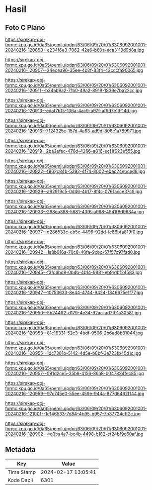 # Hasil

## Foto C Plano

https://sirekap-obj-formc.kpu.go.id/0a65/pemilu/pdpr/63/06/09/20/01/6306092001001-20240216-120858--c234f6e3-7062-42e6-b80a-eca3113d9d8a.jpg

https://sirekap-obj-formc.kpu.go.id/0a65/pemilu/pdpr/63/06/09/20/01/6306092001001-20240216-120907--34ecea96-35ee-4b2f-83f4-43cccfa90065.jpg

https://sirekap-obj-formc.kpu.go.id/0a65/pemilu/pdpr/63/06/09/20/01/6306092001001-20240216-120911--b34ab9a2-71b0-49a2-8919-1836e7ba22cc.jpg

https://sirekap-obj-formc.kpu.go.id/0a65/pemilu/pdpr/63/06/09/20/01/6306092001001-20240216-120913--edaf7b15-136a-4ac9-a97f-af9d7e13f14d.jpg

https://sirekap-obj-formc.kpu.go.id/0a65/pemilu/pdpr/63/06/09/20/01/6306092001001-20240216-120916--7124325c-157d-4a63-ad9d-808c1a769971.jpg

https://sirekap-obj-formc.kpu.go.id/0a65/pemilu/pdpr/63/06/09/20/01/6306092001001-20240216-120919--2ba2efec-476d-4266-a816-ec11f623e555.jpg

https://sirekap-obj-formc.kpu.go.id/0a65/pemilu/pdpr/63/06/09/20/01/6306092001001-20240216-120922--f962c84b-5392-4f74-8002-e0ec24ebced8.jpg

https://sirekap-obj-formc.kpu.go.id/0a65/pemilu/pdpr/63/06/09/20/01/6306092001001-20240216-120929--a92919c5-0d46-4b17-8f4c-0761acce37c9.jpg

https://sirekap-obj-formc.kpu.go.id/0a65/pemilu/pdpr/63/06/09/20/01/6306092001001-20240216-120933--298ea388-5681-43f6-a998-4541f8d9834a.jpg

https://sirekap-obj-formc.kpu.go.id/0a65/pemilu/pdpr/63/06/09/20/01/6306092001001-20240216-120937--d286533c-eb5c-4496-92dd-fc86bfa819f0.jpg

https://sirekap-obj-formc.kpu.go.id/0a65/pemilu/pdpr/63/06/09/20/01/6306092001001-20240216-120942--1a8b916a-70c8-40fa-9cbc-57f57c97fad0.jpg

https://sirekap-obj-formc.kpu.go.id/0a65/pemilu/pdpr/63/06/09/20/01/6306092001001-20240216-120945--f3fc4bd8-0b4b-4b14-9881-eb9e1bf24583.jpg

https://sirekap-obj-formc.kpu.go.id/0a65/pemilu/pdpr/63/06/09/20/01/6306092001001-20240216-120947--10753633-8e44-4744-9424-1846675e1f77.jpg

https://sirekap-obj-formc.kpu.go.id/0a65/pemilu/pdpr/63/06/09/20/01/6306092001001-20240216-120950--5b244ff2-d179-4e34-92ac-ad7f01a30581.jpg

https://sirekap-obj-formc.kpu.go.id/0a65/pemilu/pdpr/63/06/09/20/01/6306092001001-20240216-120953--81c16331-52c3-4bdf-9506-2b6ad8b31044.jpg

https://sirekap-obj-formc.kpu.go.id/0a65/pemilu/pdpr/63/06/09/20/01/6306092001001-20240216-120955--1dc7361b-5142-4d5e-b8bf-3a723fb45d1c.jpg

https://sirekap-obj-formc.kpu.go.id/0a65/pemilu/pdpr/63/06/09/20/01/6306092001001-20240216-120957--091d2ce5-35b6-4156-86a8-b047834fec85.jpg

https://sirekap-obj-formc.kpu.go.id/0a65/pemilu/pdpr/63/06/09/20/01/6306092001001-20240216-120959--97c745e0-55ee-459e-944a-877d6462f144.jpg

https://sirekap-obj-formc.kpu.go.id/0a65/pemilu/pdpr/63/06/09/20/01/6306092001001-20240216-121001--1e146533-7d84-4b95-b957-7b37724cff2c.jpg

https://sirekap-obj-formc.kpu.go.id/0a65/pemilu/pdpr/63/06/09/20/01/6306092001001-20240216-120902--4d3ba4e7-bc4b-4498-b182-cf24bf9c60af.jpg


## Metadata

| Key        | Value               |
| ---------- | ------------------- |
| Time Stamp | 2024-02-17 13:05:41 |
| Kode Dapil | 6301                |



